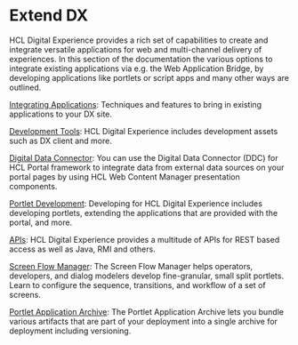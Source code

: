 # Extend DX

HCL Digital Experience provides a rich set of capabilities to create and integrate versatile applications for web and multi-channel delivery of experiences.
In this section of the documentation the various options to integrate existing applications via e.g. the Web Application Bridge, by developing applications like portlets or script apps and many other ways are outlined.

[Integrating Applications](): Techniques and features to bring in existing applications to your DX site.

[Development Tools](): HCL Digital Experience includes development assets such as DX client and more.

[Digital Data Connector](): You can use the Digital Data Connector (DDC) for HCL Portal framework to integrate data from external data sources on your portal pages by using HCL Web Content Manager presentation components.

[Portlet Development](): Developing for HCL Digital Experience includes developing portlets, extending the applications that are provided with the portal, and more.

[APIs](): HCL Digital Experience provides a multitude of APIs for REST based access as well as Java, RMI and others.

[Screen Flow Manager](): The Screen Flow Manager helps operators, developers, and dialog modelers develop fine-granular, small split portlets. Learn to configure the sequence, transitions, and workflow of a set of screens.

[Portlet Application Archive](): The Portlet Application Archive lets you bundle various artifacts that are part of your deployment into a single archive for deployment including versioning.
